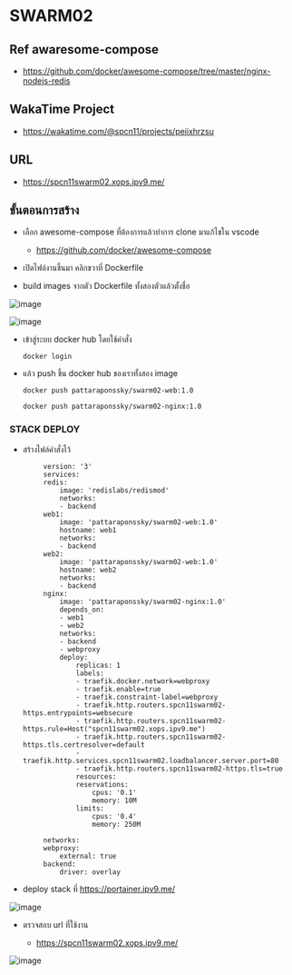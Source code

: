 # SWARM02
## Ref awaresome-compose
* https://github.com/docker/awesome-compose/tree/master/nginx-nodejs-redis

## WakaTime Project
* https://wakatime.com/@spcn11/projects/peiixhrzsu

## URL
* https://spcn11swarm02.xops.ipv9.me/

## ขั้นตอนการสร้าง

- เลือก awesome-compose ที่ต้องการแล้วทำการ clone มาแก้ไขใน vscode

   - https://github.com/docker/awesome-compose

- เปิดไฟล์งานขึ้นมา คลิกขวาที่ Dockerfile

- build images จากตัว Dockerfile ทั้งสองตัวแล้วตั้งชื่อ

![image](https://user-images.githubusercontent.com/113360594/224478503-fd484c23-317c-46bd-8183-550569c98f25.png)

![image](https://user-images.githubusercontent.com/113360594/224478637-a4b2e452-984b-4dbc-8338-3ff6fbbb5f91.png)

- เข้าสู่ระบบ docker hub โดยใช้คำสั่ง 

      docker login

- แล้ว push ขึ้น docker hub ของเราทั้งสอง image

      docker push pattaraponssky/swarm02-web:1.0

      docker push pattaraponssky/swarm02-nginx:1.0

### STACK DEPLOY

 - สร้างไฟล์คำสั่งไว้

            version: '3'
            services:
            redis:
                image: 'redislabs/redismod'
                networks:
                - backend
            web1:
                image: 'pattaraponssky/swarm02-web:1.0'
                hostname: web1
                networks:
                - backend
            web2:
                image: 'pattaraponssky/swarm02-web:1.0'
                hostname: web2
                networks:
                - backend
            nginx:
                image: 'pattaraponssky/swarm02-nginx:1.0'
                depends_on:
                - web1
                - web2
                networks:
                - backend
                - webproxy
                deploy:
                    replicas: 1
                    labels:
                    - traefik.docker.network=webproxy
                    - traefik.enable=true
                    - traefik.constraint-label=webproxy
                    - traefik.http.routers.spcn11swarm02-https.entrypoints=websecure
                    - traefik.http.routers.spcn11swarm02-https.rule=Host("spcn11swarm02.xops.ipv9.me")
                    - traefik.http.routers.spcn11swarm02-https.tls.certresolver=default
                    - traefik.http.services.spcn11swarm02.loadbalancer.server.port=80
                    - traefik.http.routers.spcn11swarm02-https.tls=true
                    resources:
                    reservations:
                        cpus: '0.1'
                        memory: 10M
                    limits:
                        cpus: '0.4'
                        memory: 250M

            networks:
            webproxy:
                external: true
            backend:
                driver: overlay


- deploy stack ที่ https://portainer.ipv9.me/ 

![image](https://user-images.githubusercontent.com/113360594/224478532-0dec2f61-8f26-4b1e-8ba3-7d32b4a4fbbb.png)

- ตรวจสอบ url ที่ใช้งาน
   
   - https://spcn11swarm02.xops.ipv9.me/

![image](https://user-images.githubusercontent.com/113360594/224478685-9714c6ab-d5f4-40da-8028-f9cff1f55691.png)
